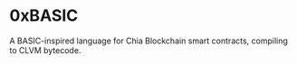 # 0xBASIC
A BASIC-inspired language for Chia Blockchain smart contracts, compiling to CLVM bytecode.
